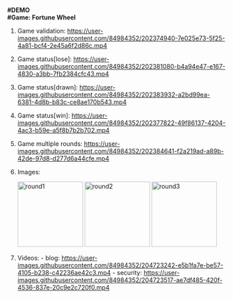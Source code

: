 <strong>#DEMO</strong>
<br/>
<strong>#Game: Fortune Wheel</strong>
  1. Game validation: https://user-images.githubusercontent.com/84984352/202374940-7e025e73-5f25-4a81-bcf4-2e45a6f2d86c.mp4
  2. Game status[lose]: https://user-images.githubusercontent.com/84984352/202381080-b4a94e47-e167-4830-a3bb-7fb2384cfc43.mp4
  3. Game status[drawn]: https://user-images.githubusercontent.com/84984352/202383932-a2bd99ea-6381-4d8b-b83c-ce8ae170b543.mp4
  4. Game status[win]: https://user-images.githubusercontent.com/84984352/202377822-49f86137-4204-4ac3-b59e-a5f8b7b2b702.mp4
  5. Game multiple rounds: https://user-images.githubusercontent.com/84984352/202384641-f2a219ad-a89b-42de-97d8-d277d6a44cfe.mp4
  6. Images:
     <br/>
     <section class="d-flex">
          <img width="150" class="mr-5" alt="round1" src="https://user-images.githubusercontent.com/84984352/202375462-f7fb8d3e-a307-4106-83ef-2606fc8aa693.png">
          <img width="150" class="mr-5" alt="round2" src="https://user-images.githubusercontent.com/84984352/202390802-7269815d-b355-49d4-a015-3f49dd60eded.png">
          <img width="150" class="mr-5" alt="round3" src="https://user-images.githubusercontent.com/84984352/202391052-04eaf32e-f7e5-46d5-a48e-8c640c4738fc.png">
     </section>
     
  7. Videos:
    - blog: https://user-images.githubusercontent.com/84984352/204723242-e5b1fa7e-be57-4105-b238-c42236ae42c3.mp4
    - security: https://user-images.githubusercontent.com/84984352/204723517-ae7df485-420f-4536-837e-20c9e2c720f0.mp4

